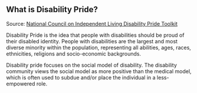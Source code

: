 ## What is Disability Pride?

Source: [National Council on Independent Living Disability Pride Toolkit](https://ncil.org/disability-pride-toolkit-and-resource-guide/)

Disability Pride is the idea that people with disabilities should be proud of their disabled identity. People with disabilities are the largest and most diverse minority within the population, representing all abilities, ages, races, ethnicities, religions and socio-economic backgrounds.

Disability pride focuses on the social model of disability. The disability community views the social model as more positive than the medical model, which is often used to subdue and/or place the individual in a less-empowered role.
